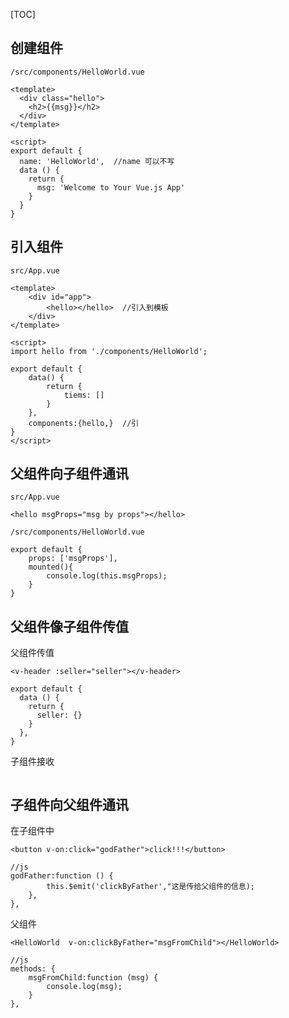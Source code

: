 [TOC]

## 创建组件
`/src/components/HelloWorld.vue`
```
<template>
  <div class="hello">
    <h2>{{msg}}</h2>
  </div>
</template>

<script>
export default {
  name: 'HelloWorld',  //name 可以不写
  data () {
    return {
      msg: 'Welcome to Your Vue.js App'
    }
  }
}
```

## 引入组件
`src/App.vue`
```
<template>
    <div id="app">
        <hello></hello>  //引入到模板
    </div>
</template>

<script>
import hello from './components/HelloWorld';

export default {
    data() {
        return {
            tiems: []
        }
    },
    components:{hello,}  //引
}
</script>	
```

## 父组件向子组件通讯
`src/App.vue`
```
<hello msgProps="msg by props"></hello>
```
`/src/components/HelloWorld.vue`
```
export default {
    props: ['msgProps'],
    mounted(){
        console.log(this.msgProps);
    }
}
```
## 父组件像子组件传值
父组件传值
```
<v-header :seller="seller"></v-header>

export default {
  data () {
    return {
      seller: {}
    }
  },
}
```
子组件接收
```

```


## 子组件向父组件通讯
在子组件中
```
<button v-on:click="godFather">click!!!</button>

//js
godFather:function () {
        this.$emit('clickByFather',"这是传给父组件的信息);
    },
},
```
父组件
```
<HelloWorld  v-on:clickByFather="msgFromChild"></HelloWorld>

//js
methods: {
    msgFromChild:function (msg) {
        console.log(msg);
    }
},

```

